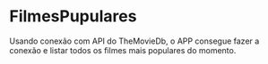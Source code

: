 # FilmesPupulares
Usando conexão com API do TheMovieDb, o APP consegue fazer a conexão e listar todos os filmes mais populares do momento.

